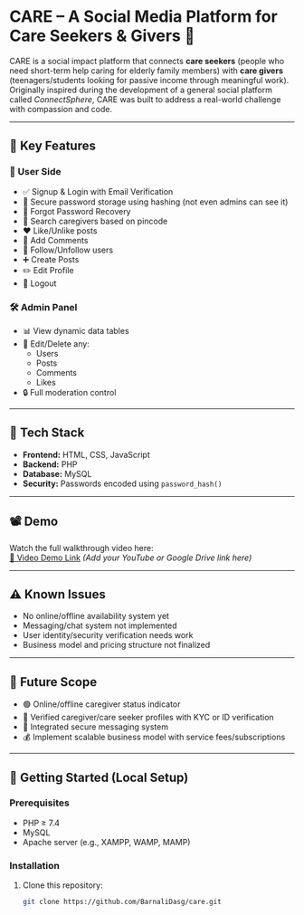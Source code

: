 # CARE – A Social Media Platform for Care Seekers & Givers 💙

CARE is a social impact platform that connects **care seekers** (people who need short-term help caring for elderly family members) with **care givers** (teenagers/students looking for passive income through meaningful work).  
Originally inspired during the development of a general social platform called *ConnectSphere*, CARE was built to address a real-world challenge with compassion and code.

---

## 🌟 Key Features

### 👤 User Side
- ✅ Signup & Login with Email Verification  
- 🔐 Secure password storage using hashing (not even admins can see it)  
- 📧 Forgot Password Recovery  
- 📍 Search caregivers based on pincode  
- ❤️ Like/Unlike posts  
- 💬 Add Comments  
- 👥 Follow/Unfollow users  
- ➕ Create Posts  
- ✏️ Edit Profile  
- 🚪 Logout  

### 🛠 Admin Panel
- 📊 View dynamic data tables  
- 🧾 Edit/Delete any:
  - Users  
  - Posts  
  - Comments  
  - Likes  
- 🔒 Full moderation control

---

## 🔧 Tech Stack

- **Frontend:** HTML, CSS, JavaScript  
- **Backend:** PHP  
- **Database:** MySQL  
- **Security:** Passwords encoded using `password_hash()`

---

## 📽️ Demo

Watch the full walkthrough video here:  
[📎 Video Demo Link](https://www.linkedin.com/posts/barnali-das-g3_webdevelopment-studentproject-php-activity-7346097441080807425-jPuS?utm_source=share&utm_medium=member_desktop&rcm=ACoAADeuNNQBqzkW2DfRniAfYHaYFhwKLo90XC0) *(Add your YouTube or Google Drive link here)*

---

## ⚠ Known Issues

- No online/offline availability system yet  
- Messaging/chat system not implemented  
- User identity/security verification needs work  
- Business model and pricing structure not finalized

---

## 🚀 Future Scope

- 🟢 Online/offline caregiver status indicator  
- 🔐 Verified caregiver/care seeker profiles with KYC or ID verification  
- 💬 Integrated secure messaging system  
- 💰 Implement scalable business model with service fees/subscriptions

---

## 📁 Getting Started (Local Setup)

### Prerequisites
- PHP ≥ 7.4  
- MySQL  
- Apache server (e.g., XAMPP, WAMP, MAMP)

### Installation

1. Clone this repository:
   ```bash
   git clone https://github.com/BarnaliDasg/care.git
